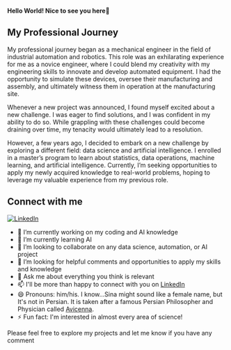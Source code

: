 **Hello World! Nice to see you here👋**

## My Professional Journey
My professional journey began as a mechanical engineer in the field of industrial automation and robotics. This role was an exhilarating experience for me as a novice engineer, where I could blend my creativity with my engineering skills to innovate and develop automated equipment. I had the opportunity to simulate these devices, oversee their manufacturing and assembly, and ultimately witness them in operation at the manufacturing site.

Whenever a new project was announced, I found myself excited about a new challenge. I was eager to find solutions, and I was confident in my ability to do so. While grappling with these challenges could become draining over time, my tenacity would ultimately lead to a resolution.

However, a few years ago, I decided to embark on a new challenge by exploring a different field: data science and artificial intelligence. I enrolled in a master’s program to learn about statistics, data operations, machine learning, and artificial intelligence. Currently, I’m seeking opportunities to apply my newly acquired knowledge to real-world problems, hoping to leverage my valuable experience from my previous role.

## Connect with me
[![LinkedIn](https://img.shields.io/badge/LinkedIn-0077B5?style=for-the-badge&logo=linkedin&logoColor=white)](https://www.linkedin.com/in/sinabahrami/)

- 🔭 I’m currently working on my coding and AI knowledge
- 🌱 I’m currently learning AI
- 👯 I’m looking to collaborate on any data science, automation, or AI project
- 🤔 I’m looking for helpful comments and opportunities to apply my skills and knowledge
- 💬 Ask me about everything you think is relevant
- 📫 I'll be more than happy to connect with you on [LinkedIn](https://www.linkedin.com/in/sinabahrami/)
- 😄 Pronouns: him/his. I know...Sina might sound like a female name, but It's not in Persian. It is taken after a famous Persian Philosopher and Physician called [Avicenna](https://en.wikipedia.org/wiki/Avicenna).
- ⚡ Fun fact: I'm interested in almost every area of science!

Please feel free to explore my projects and let me know if you have any comment

<!--
**sbahrami/sbahrami** is a ✨ _special_ ✨ repository because its `README.md` (this file) appears on your GitHub profile.
-->
